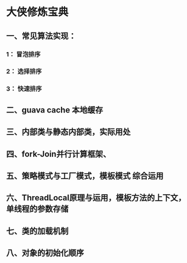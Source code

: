 # 大侠修炼宝典

## 一、常见算法实现：
### 1： 冒泡排序
### 2： 选择排序
### 3： 快速排序
## 二、guava cache 本地缓存
## 三、内部类与静态内部类，实际用处
## 四、fork-Join并行计算框架、
## 五、策略模式与工厂模式，模板模式 综合运用
## 六、ThreadLocal原理与运用，模板方法的上下文，单线程的参数存储
## 七、类的加载机制
## 八、对象的初始化顺序